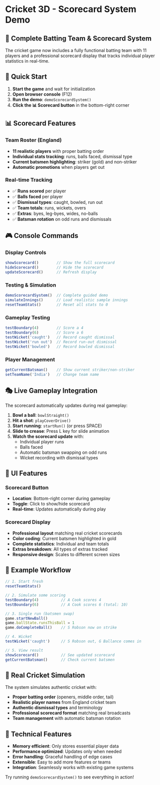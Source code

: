# Cricket 3D - Scorecard System Demo

## 🏏 Complete Batting Team & Scorecard System

The cricket game now includes a fully functional batting team with 11 players and a professional scorecard display that tracks individual player statistics in real-time.

## 🎯 Quick Start

1. **Start the game** and wait for initialization
2. **Open browser console** (F12)
3. **Run the demo**: `demoScorecardSystem()`
4. **Click the 📊 Scorecard button** in the bottom-right corner

## 📊 Scorecard Features

### Team Roster (England)
- **11 realistic players** with proper batting order
- **Individual stats tracking**: runs, balls faced, dismissal type
- **Current batsmen highlighting**: striker (gold) and non-striker
- **Automatic promotions** when players get out

### Real-time Tracking
- ✅ **Runs scored** per player
- ✅ **Balls faced** per player  
- ✅ **Dismissal types**: caught, bowled, run out
- ✅ **Team totals**: runs, wickets, overs
- ✅ **Extras**: byes, leg-byes, wides, no-balls
- ✅ **Batsman rotation** on odd runs and dismissals

## 🎮 Console Commands

### Display Controls
```javascript
showScorecard()        // Show the full scorecard
hideScorecard()        // Hide the scorecard
updateScorecard()      // Refresh display
```

### Testing & Simulation
```javascript
demoScorecardSystem()  // Complete guided demo
simulateInnings()      // Load realistic sample innings
resetTeamStats()       // Reset all stats to 0
```

### Gameplay Testing
```javascript
testBoundary(4)        // Score a 4
testBoundary(6)        // Score a 6
testWicket('caught')   // Record caught dismissal
testWicket('run out')  // Record run-out dismissal
testWicket('bowled')   // Record bowled dismissal
```

### Player Management
```javascript
getCurrentBatsman()    // Show current striker/non-striker
setTeamName('India')   // Change team name
```

## 🎭 Live Gameplay Integration

The scorecard automatically updates during real gameplay:

1. **Bowl a ball**: `bowlStraight()`
2. **Hit a shot**: `playCoverDrive()`
3. **Start running**: `startRun()` (or press SPACE)
4. **Slide to crease**: Press L key for slide animation
5. **Watch the scorecard update** with:
   - Individual player runs
   - Balls faced
   - Automatic batsman swapping on odd runs
   - Wicket recording with dismissal types

## 📱 UI Features

### Scorecard Button
- **Location**: Bottom-right corner during gameplay
- **Toggle**: Click to show/hide scorecard
- **Real-time**: Updates automatically during play

### Scorecard Display
- **Professional layout** matching real cricket scorecards
- **Color coding**: Current batsmen highlighted in gold
- **Complete statistics**: Individual and team totals
- **Extras breakdown**: All types of extras tracked
- **Responsive design**: Scales to different screen sizes

## 🧪 Example Workflow

```javascript
// 1. Start fresh
resetTeamStats()

// 2. Simulate some scoring
testBoundary(4)          // A Cook scores 4
testBoundary(6)          // A Cook scores 6 (total: 10)

// 3. Single run (batsmen swap)
game.startNewBall()
game.ballState.runsThisBall = 1
game.doCompleteBall()    // S Robson now on strike

// 4. Wicket
testWicket('caught')     // S Robson out, G Ballance comes in

// 5. View result
showScorecard()          // See updated scorecard
getCurrentBatsman()      // Check current batsmen
```

## 🎯 Real Cricket Simulation

The system simulates authentic cricket with:

- **Proper batting order** (openers, middle order, tail)
- **Realistic player names** from England cricket team
- **Authentic dismissal types** and terminology
- **Professional scorecard format** matching real broadcasts
- **Team management** with automatic batsman rotation

## 🔧 Technical Features

- **Memory efficient**: Only stores essential player data
- **Performance optimized**: Updates only when needed
- **Error handling**: Graceful handling of edge cases
- **Extensible**: Easy to add more features or teams
- **Integration**: Seamlessly works with existing game systems

Try running `demoScorecardSystem()` to see everything in action! 